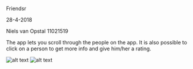 Friendsr

28-4-2018

Niels van Opstal
11021519

The app lets you scroll through the people on the app. It is also possible to click on a person to get more 
info and give him/her a rating.

![alt text](https://github.com/nielske31/Friendsr/master/docs/friendsr1.jpeg)
![alt text](https://github.com/nielske31/Friendsr/master/docs/friendsr2.jpeg)

